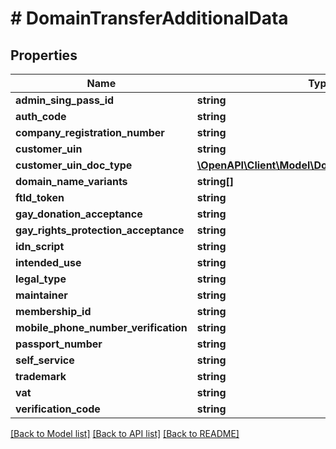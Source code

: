 # # DomainTransferAdditionalData

## Properties

Name | Type | Description | Notes
------------ | ------------- | ------------- | -------------
**admin_sing_pass_id** | **string** |  | [optional]
**auth_code** | **string** |  | [optional]
**company_registration_number** | **string** |  | [optional]
**customer_uin** | **string** |  | [optional]
**customer_uin_doc_type** | [**\OpenAPI\Client\Model\DomainUINDocumentType**](DomainUINDocumentType.md) |  | [optional]
**domain_name_variants** | **string[]** |  | [optional]
**ftld_token** | **string** |  | [optional]
**gay_donation_acceptance** | **string** |  | [optional]
**gay_rights_protection_acceptance** | **string** |  | [optional]
**idn_script** | **string** |  | [optional]
**intended_use** | **string** |  | [optional]
**legal_type** | **string** |  | [optional]
**maintainer** | **string** |  | [optional]
**membership_id** | **string** |  | [optional]
**mobile_phone_number_verification** | **string** |  | [optional]
**passport_number** | **string** |  | [optional]
**self_service** | **string** |  | [optional]
**trademark** | **string** |  | [optional]
**vat** | **string** |  | [optional]
**verification_code** | **string** |  | [optional]

[[Back to Model list]](../../README.md#models) [[Back to API list]](../../README.md#endpoints) [[Back to README]](../../README.md)
